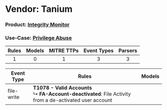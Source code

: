 Vendor: Tanium
==============
### Product: [Integrity Monitor](../ds_tanium_integrity_monitor.md)
### Use-Case: [Privilege Abuse](../../../../UseCases/uc_privilege_abuse.md)

| Rules | Models | MITRE TTPs | Event Types | Parsers |
|:-----:|:------:|:----------:|:-----------:|:-------:|
|   1   |   0    |     1      |      3      |    3    |

| Event Type | Rules                                                                                                             | Models |
| ---------- | ----------------------------------------------------------------------------------------------------------------- | ------ |
| file-write | <b>T1078 - Valid Accounts</b><br> ↳ <b>FA-Account-deactivated</b>: File Activity from a de-activated user account |        |